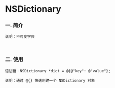 # NSDictionary

### 一. 简介

	说明：不可变字典

<br>

### 二. 使用

	语法糖：NSDictionary *dict = @{@"key": @"value"};

	说明：通过 @{} 快速创建一个 NSDictionary 对象